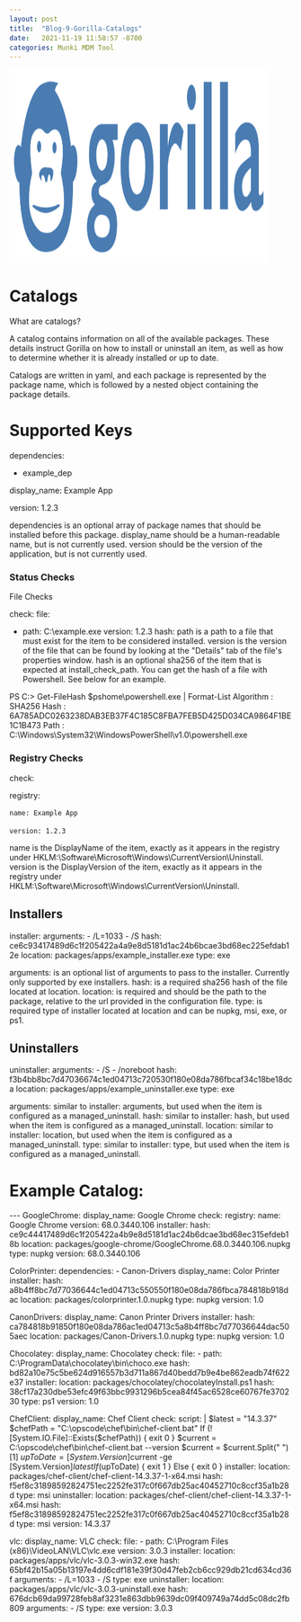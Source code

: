 ```yaml
---
layout: post
title:  "Blog-9-Gorilla-Catalogs"
date:   2021-11-19 11:58:57 -0700
categories: Munki MDM Tool
---
```


<img src="https://github.com/1dustindavis/gorilla/blob/main/gorilla.png" alt="MSC" width="460" height="345">



<h1>Catalogs</h1>
What are catalogs?

A catalog contains information on all of the available packages. These details instruct Gorilla on how to install or uninstall an item, as well as how to determine whether it is already installed or up to date.

Catalogs are written in yaml, and each package is represented by the package name, which is followed by a nested object containing the package details.


<h1>Supported Keys</h1>
dependencies:

  - example_dep

display_name: Example App

version: 1.2.3

dependencies is an optional array of package names that should be installed before this package.
display_name should be a human-readable name, but is not currently used.
version should be the version of the application, but is not currently used.

<h3>Status Checks</h3>
File Checks

check:
  file:
  - path: C:\example.exe
    version: 1.2.3
    hash: 
path is a path to a file that must exist for the item to be considered installed.
version is the version of the file that can be found by looking at the "Details" tab of the file's properties window.
hash is an optional sha256 of the item that is expected at install_check_path.
You can get the hash of a file with Powershell. See below for an example.

PS C:\> Get-FileHash $pshome\powershell.exe | Format-List
Algorithm : SHA256
Hash      : 6A785ADC0263238DAB3EB37F4C185C8FBA7FEB5D425D034CA9864F1BE1C1B473
Path      : C:\Windows\System32\WindowsPowerShell\v1.0\powershell.exe



<h3>Registry Checks</h3>
check:

  registry:

    name: Example App

    version: 1.2.3

name is the DisplayName of the item, exactly as it appears in the registry under HKLM:\Software\Microsoft\Windows\CurrentVersion\Uninstall\.
version is the DisplayVersion of the item, exactly as it appears in the registry under HKLM:\Software\Microsoft\Windows\CurrentVersion\Uninstall\.

<h2>Installers</h2>
installer:
  arguments:
     - /L=1033
     - /S
  hash: ce6c93417489d6c1f205422a4a9e8d5181d1ac24b6bcae3bd68ec225efdab12e
  location: packages/apps/example_installer.exe
  type: exe

arguments: is an optional list of arguments to pass to the installer. Currently only supported by exe installers.
hash: is a required sha256 hash of the file located at location.
location: is required and should be the path to the package, relative to the url provided in the configuration file.
type: is required type of installer located at location and can be nupkg, msi, exe, or ps1.


<h2>Uninstallers</h2>
uninstaller:
  arguments:
     - /S
     - /noreboot
  hash: f3b4bb8bc7d47036674c1ed04713c720530f180e08da786fbcaf34c18be18dca
  location: packages/apps/example_uninstaller.exe
  type: exe

arguments: similar to installer: arguments, but used when the item is configured as a managed_uninstall.
hash: similar to installer: hash, but used when the item is configured as a managed_uninstall.
location: similar to installer: location, but used when the item is configured as a managed_uninstall.
type: similar to installer: type, but used when the item is configured as a managed_uninstall.

<h1>Example Catalog:</h1>
---
GoogleChrome:
  display_name: Google Chrome
  check:
    registry:
      name: Google Chrome
      version: 68.0.3440.106
  installer:
    hash: ce9c44417489d6c1f205422a4b9e8d5181d1ac24b6dcae3bd68ec315efdeb18b
    location: packages/google-chrome/GoogleChrome.68.0.3440.106.nupkg
    type: nupkg
  version: 68.0.3440.106

ColorPrinter:
  dependencies:
    - Canon-Drivers
  display_name: Color Printer
  installer:
    hash: a8b4ff8bc7d77036644c1ed04713c550550f180e08da786fbca784818b918dac
    location: packages/colorprinter.1.0.nupkg
    type: nupkg
  version: 1.0

CanonDrivers:
  display_name: Canon Printer Drivers
  installer:
    hash: ca784818b91850f180e08da786ac1ed04713c5a8b4ff8bc7d77036644dac505aec
    location: packages/Canon-Drivers.1.0.nupkg
    type: nupkg
  version: 1.0

Chocolatey:
  display_name: Chocolatey
  check:
    file:
      - path: C:\ProgramData\chocolatey\bin\choco.exe
        hash: bd82a10e75c5be624d916557b3d711a867d40bedd7b9e4be862eadb74f622e37
  installer:
    location: packages/chocolatey/chocolateyInstall.ps1
    hash: 38cf17a230dbe53efc49f63bbc9931296b5cea84f45ac6528ce60767fe370230
    type: ps1
  version: 1.0

ChefClient:
  display_name: Chef Client
  check:
    script: |
      $latest = "14.3.37"
      $chefPath = "C:\opscode\chef\bin\chef-client.bat"
      If (![System.IO.File]::Exists($chefPath)) {
        exit 0
      }
      $current = C:\opscode\chef\bin\chef-client.bat --version
      $current = $current.Split(" ")[1]
      $upToDate = [System.Version]$current -ge [System.Version]$latest
      If ($upToDate) {
        exit 1
      } Else {
        exit 0
      }
  installer:
    location: packages/chef-client/chef-client-14.3.37-1-x64.msi
    hash: f5ef8c31898592824751ec2252fe317c0f667db25ac40452710c8ccf35a1b28d
    type: msi
  uninstaller:
    location: packages/chef-client/chef-client-14.3.37-1-x64.msi
    hash: f5ef8c31898592824751ec2252fe317c0f667db25ac40452710c8ccf35a1b28d
    type: msi
  version: 14.3.37

vlc:
  display_name: VLC
  check:
    file:
      - path: C:\Program Files (x86)\VideoLAN\VLC\vlc.exe
        version: 3.0.3
  installer:
    location: packages/apps/vlc/vlc-3.0.3-win32.exe
    hash: 65bf42b15a05b13197e4dd6cdf181e39f30d47feb2cb6cc929db21cd634cd36f
    arguments: 
     - /L=1033
     - /S
    type: exe
  uninstaller:
    location: packages/apps/vlc/vlc-3.0.3-uninstall.exe
    hash: 676dcb69da99728feb8af3231e863dbb9639dc09f409749a74dd5c08dc2fb809
    arguments: 
     - /S
    type: exe
  version: 3.0.3
